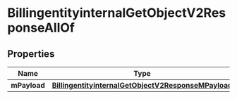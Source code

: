 

# BillingentityinternalGetObjectV2ResponseAllOf

## Properties

Name | Type | Description | Notes
------------ | ------------- | ------------- | -------------
**mPayload** | [**BillingentityinternalGetObjectV2ResponseMPayload**](BillingentityinternalGetObjectV2ResponseMPayload.md) |  | 





